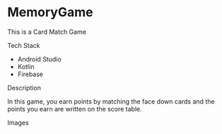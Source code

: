 # MemoryGame

This is a Card Match Game

Tech Stack

- Android Studio
- Kotlin
- Firebase

Description

In this game, you earn points by matching the face down cards and the points you earn are written on the score table.

Images


